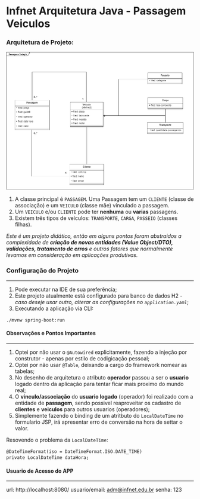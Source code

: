 # Infnet Arquitetura Java - Passagem Veiculos

### Arquitetura de Projeto:

![desenho de arquitetura do projeto](https://github.com/pricardoti/infnet-arquitetura-java-passagem-veiculos/blob/main/img/arquitetura.PNG)

1. A classe principal é ``PASSAGEM``. Uma Passagem tem um ``CLIENTE`` (classe de associação) e um ``VEICULO`` (classe mãe) vinculado a passagem. 
2. Um ``VEICULO`` e/ou ``CLIENTE`` pode ter **nenhuma** ou **varias** passagens. 
3. Existem três tipos de veículos: ``TRANSPORTE``, ``CARGA``, ``PASSEIO`` (classes filhas).

*Este é um projeto didático, então em alguns pontos foram abstraidos a complexidade de **criação de novas entidades (Value Object/DTO), validações, tratamento de erros** e outros fatores que normalmente levamos em consideração em aplicações produtivas.*

### Configuração do Projeto

---

1. Pode executar na IDE de sua preferência;
2. Este projeto atualmente está configurado para banco de dados H2 - *caso deseje usar outro, alterar as configurações no ``application.yaml``*;
3. Executando a aplicação via CLI:
```Windows
./mvnw spring-boot:run
```

#### Observações e Pontos Importantes

---

1. Optei por não usar o ``@Autowired`` explicitamente, fazendo a injeção por construtor - apenas por estilo de codigicação pessoal;
2. Optei por não usar ``@Table``, deixando a cargo do framework nomear as tabelas;
3. No desenho de arquitetura o atributo **operador** passou a ser o **usuario** logado dentro da aplicação para tentar ficar mais proximo do mundo real;
4. O **vinculo/associação** do **usuario logado** (operador) foi realizado com a entidade de **passagem**, sendo possivel reaproveitar os cadastro de **clientes** e **veiculos** para outros usuarios (operadores);
5. Simplemente fazendo o binding de um atritbuto do ``LocalDateTime`` no formulario JSP, irá apresentar erro de conversão na hora de settar o valor.

Resovendo o problema da ``LocalDateTime``:
```@DateTimeFormat
@DateTimeFormat(iso = DateTimeFormat.ISO.DATE_TIME)
private LocalDateTime dataHora;
```

#### Usuario de Acesso do APP

---

url: http://localhost:8080/
usuario/email: adm@infnet.edu.br
senha: 123